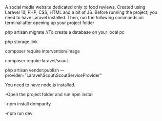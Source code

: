 A social media website dedicated only to food reviews. Created using Laravel 10, PHP, CSS, HTML and a bit of JS.
Before running the project, you need to have Laravel installed. Then, run the following commands on terminal after opening up your project folder

php artisan migrate //To create a database on your local pc

php storage:link

composer require intervention/image

composer require laravel/scout

php artisan vendor:publish --provider=”Laravel\Scout\ScoutServiceProvider”

You need to have node.js installed.

-Open the project folder and run npm install

-npm install dompurify

-npm run dev
